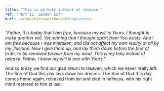 ```yaml
---
title: "This is my holy instant of release."
ref: "Part II: Lesson 227"
burl: /acim/intro/workbook/#forgiveness
---
```


*“Father, it is today that I am free, because my will is Yours. I
thought to make another will. Yet nothing that I thought apart from You
exists. And I am free because I was mistaken, and did not affect my own
reality at all by my illusions. Now I give them up, and lay them down
before the feet of truth, to be removed forever from my mind. This is my
holy instant of release. Father, I know my will is one with Yours.”*

And so today we find our glad return to Heaven, which we never really
left. The Son of God this day lays down his dreams. The Son of God this
day comes home again, released from sin and clad in holiness, with his
right mind restored to him at last.

